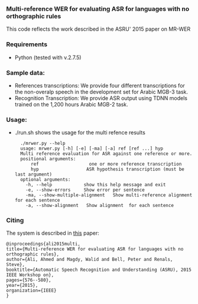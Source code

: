 ### Multi-reference WER  for evaluating ASR for languages with no orthographic rules

This code reflects the work described in the ASRU' 2015 paper on MR-WER


### Requirements
* Python (tested with v.2.7.5)

### Sample data: 
* References transcriptions: We provide four different transcriptions for the non-overalp speech in the development set for Arabic MGB-3 task.
* Recognition Transcription: We provide ASR output using TDNN models trained on the 1,200 hours Arabic MGB-2 task.

### Usage:
* ./run.sh shows the usage for the multi refence results 

		./mrwer.py --help
        usage: mrwer.py [-h] [-e] [-ma] [-a] ref [ref ...] hyp
        Multi reference evaluation for ASR against one reference or more.
        positional arguments:
        	ref                   one or more reference transcription
  			hyp                  ASR hypothesis transcription (must be last argument)
		optional arguments:
          -h, --help            show this help message and exit
          -e, --show-errors     Show error per sentence
          -ma, --show-multiple-alignment   Show multi-reference alignment  for each sentence
          -a, --show-alignment   Show alignment  for each sentence


### Citing
The system is described in [this](http://homepages.inf.ed.ac.uk/srenals/ahmed-asru2015.pdf) paper:

    @inproceedings{ali2015multi,
    title={Multi-reference WER for evaluating ASR for languages with no orthographic rules},
    author={Ali, Ahmed and Magdy, Walid and Bell, Peter and Renals, Steve},
    booktitle={Automatic Speech Recognition and Understanding (ASRU), 2015 IEEE Workshop on},
    pages={576--580},
    year={2015},
    organization={IEEE}
    }
    
